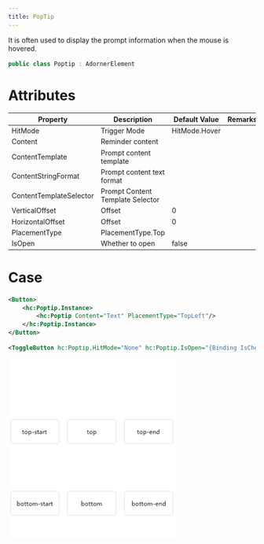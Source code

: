 ```yaml
---
title: PopTip
---
```


It is often used to display the prompt information when the mouse is hovered.

```cs
public class Poptip : AdornerElement
```

# Attributes
|Property|Description|Default Value|Remarks|
|-|-|-|-|
|HitMode|Trigger Mode|HitMode.Hover||
|Content|Reminder content|||
|ContentTemplate|Prompt content template|||
|ContentStringFormat|Prompt content text format|||
|ContentTemplateSelector|Prompt Content Template Selector|||
|VerticalOffset|Offset|0||
|HorizontalOffset|Offset|0||
|PlacementType|PlacementType.Top|||
|IsOpen|Whether to open|false|||

# Case

```xml
<Button>
    <hc:Poptip.Instance>
        <hc:Poptip Content="Text" PlacementType="TopLeft"/>
    </hc:Poptip.Instance>
</Button>
```

```xml
<ToggleButton hc:Poptip.HitMode="None" hc:Poptip.IsOpen="{Binding IsChecked,RelativeSource={RelativeSource Self}}" hc:Poptip.Content="Text" hc:Poptip.Placement="RightTop"/>
```

![PopTip](https://raw.githubusercontent.com/HandyOrg/HandyOrgResource/master/HandyControl/Resources/Poptip.gif)